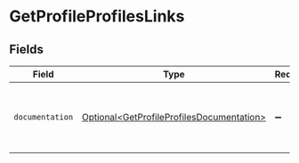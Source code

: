 # GetProfileProfilesLinks


## Fields

| Field                                                                                                | Type                                                                                                 | Required                                                                                             | Description                                                                                          |
| ---------------------------------------------------------------------------------------------------- | ---------------------------------------------------------------------------------------------------- | ---------------------------------------------------------------------------------------------------- | ---------------------------------------------------------------------------------------------------- |
| `documentation`                                                                                      | [Optional\<GetProfileProfilesDocumentation>](../../models/errors/GetProfileProfilesDocumentation.md) | :heavy_minus_sign:                                                                                   | The URL to the generic Mollie API error handling guide.                                              |